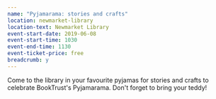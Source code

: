 ```yaml
---
name: "Pyjamarama: stories and crafts"
location: newmarket-library
location-text: Newmarket Library
event-start-date: 2019-06-08
event-start-time: 1030
event-end-time: 1130
event-ticket-price: free
breadcrumb: y
---
```


Come to the library in your favourite pyjamas for stories and crafts to celebrate BookTrust's Pyjamarama. Don't forget to bring your teddy!

